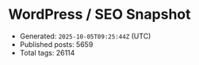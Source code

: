 # WordPress / SEO Snapshot

- Generated: `2025-10-05T09:25:44Z` (UTC)
- Published posts: 5659
- Total tags: 26114
